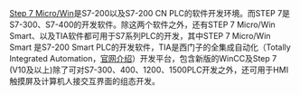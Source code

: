 [Step 7 Micro/Win](http://www.industry.siemens.com.cn/automation/cn/zh/automation-systems/industrial-automation/software-for-simatic-controllers/step7/step7-micro-win/pages/default.aspx)是S7-200以及S7-200 CN PLC的软件开发环境。而STEP 7是S7-300、S7-400的开发软件。除这两个软件之外，还有STEP 7 Micro/Win Smart、以及TIA软件都可用于S7系列PLC的开发，其中STEP 7 Micro/Win Smart 是S7-200 Smart PLC的开发软件，TIA是西门子的全集成自动化（Totally Integrated Automation，[官网介绍](https://www.industry.siemens.com.cn/topics/cn/zh/tia/Pages/Default.aspx)）开发平台，包含新版的WinCC及Step 7 \(V10及以上\)除了可对S7-300、400、1200、1500PLC开发之外，还可用于HMI触摸屏及计算机人接交互界面的组态开发。

